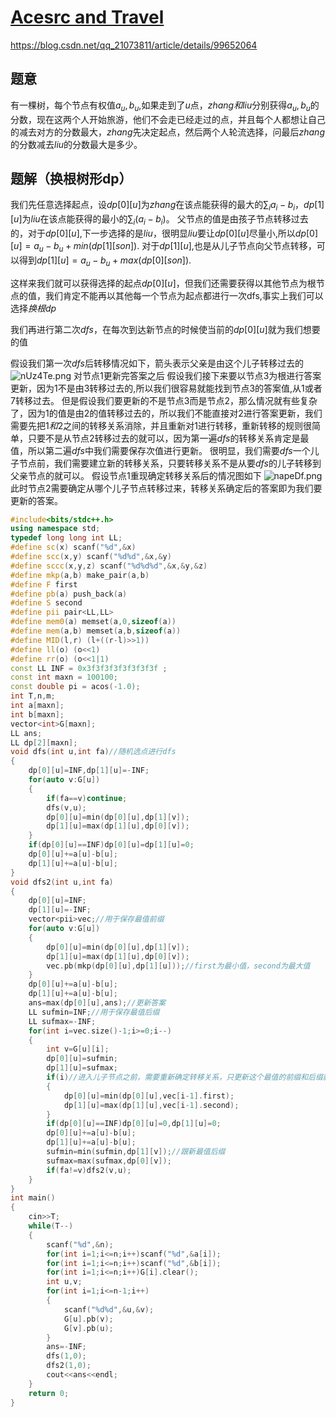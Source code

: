 # [Acesrc and Travel](http://acm.hdu.edu.cn/showproblem.php?pid=6662)
https://blog.csdn.net/qq_21073811/article/details/99652064
## 题意
有一棵树，每个节点有权值$a_u,b_u$,如果走到了$u$点，$zhang和liu$分别获得$a_u,b_u$的分数，现在这两个人开始旅游，他们不会走已经走过的点，并且每个人都想让自己的减去对方的分数最大，$zhang$先决定起点，然后两个人轮流选择，问最后$zhang$的分数减去$liu$的分数最大是多少。
## 题解（换根树形dp）
我们先任意选择起点，设$dp[0][u]$为$zhang$在该点能获得的最大的$\sum_{i}a_i-b_i$，$dp[1][u]$为$liu$在该点能获得的最小的$\sum_{i}(a_i-b_i)$。
父节点的值是由孩子节点转移过去的，对于$dp[0][u]$,下一步选择的是$liu$，很明显$liu$要让$dp[0][u]$尽量小,所以$dp[0][u]=a_u-b_u+min(dp[1][son])$.
对于$dp[1][u]$,也是从儿子节点向父节点转移，可以得到$dp[1][u]=a_u-b_u+max(dp[0][son])$.

这样来我们就可以获得选择的起点$dp[0][u]$，但我们还需要获得以其他节点为根节点的值，我们肯定不能再以其他每一个节点为起点都进行一次dfs,事实上我们可以选择$换根dp$

我们再进行第二次$dfs$，在每次到达新节点的时候使当前的$dp[0][u]$就为我们想要的值

假设我们第一次$dfs$后转移情况如下，箭头表示父亲是由这个儿子转移过去的
![nUz4Te.png](https://s2.ax1x.com/2019/09/10/nUz4Te.png)
对节点$1$更新完答案之后
假设我们接下来要以节点$3$为根进行答案更新，因为$1$不是由$3$转移过去的,所以我们很容易就能找到节点$3$的答案值,从$1$或者$7$转移过去。
但是假设我们要更新的不是节点3而是节点2，那么情况就有些复杂了，因为$1$的值是由$2$的值转移过去的，所以我们不能直接对$2$进行答案更新，我们需要先把$1和2$之间的转移关系消除，并且重新对$1$进行转移，重新转移的规则很简单，只要不是从节点$2$转移过去的就可以，因为第一遍$dfs$的转移关系肯定是最值，所以第二遍$dfs$中我们需要保存次值进行更新。
很明显，我们需要$dfs$一个儿子节点前，我们需要建立新的转移关系，只要转移关系不是从要$dfs$的儿子转移到父亲节点的就可以。
假设节点1重现确定转移关系后的情况图如下
![napeDf.png](https://s2.ax1x.com/2019/09/10/napeDf.png)
此时节点2需要确定从哪个儿子节点转移过来，转移关系确定后的答案即为我们要更新的答案。
```cpp
#include<bits/stdc++.h>
using namespace std;
typedef long long int LL;
#define sc(x) scanf("%d",&x)
#define scc(x,y) scanf("%d%d",&x,&y)
#define sccc(x,y,z) scanf("%d%d%d",&x,&y,&z)
#define mkp(a,b) make_pair(a,b)
#define F first
#define pb(a) push_back(a)
#define S second
#define pii pair<LL,LL>
#define mem0(a) memset(a,0,sizeof(a))
#define mem(a,b) memset(a,b,sizeof(a))
#define MID(l,r) (l+((r-l)>>1))
#define ll(o) (o<<1)
#define rr(o) (o<<1|1)
const LL INF = 0x3f3f3f3f3f3f3f3f ;
const int maxn = 100100;
const double pi = acos(-1.0);
int T,n,m;
int a[maxn];
int b[maxn];
vector<int>G[maxn];
LL ans;
LL dp[2][maxn];
void dfs(int u,int fa)//随机选点进行dfs
{
    dp[0][u]=INF,dp[1][u]=-INF;
    for(auto v:G[u])
    {
        if(fa==v)continue;
        dfs(v,u);
        dp[0][u]=min(dp[0][u],dp[1][v]);
        dp[1][u]=max(dp[1][u],dp[0][v]);
    }
    if(dp[0][u]==INF)dp[0][u]=dp[1][u]=0;
    dp[0][u]+=a[u]-b[u];
    dp[1][u]+=a[u]-b[u];
}
void dfs2(int u,int fa)
{
    dp[0][u]=INF;
    dp[1][u]=-INF;
    vector<pii>vec;//用于保存最值前缀
    for(auto v:G[u])
    {
        dp[0][u]=min(dp[0][u],dp[1][v]);
        dp[1][u]=max(dp[1][u],dp[0][v]);
        vec.pb(mkp(dp[0][u],dp[1][u]));//first为最小值，second为最大值
    }
    dp[0][u]+=a[u]-b[u];
    dp[1][u]+=a[u]-b[u];
    ans=max(dp[0][u],ans);//更新答案
    LL sufmin=INF;//用于保存最值后缀
    LL sufmax=-INF;
    for(int i=vec.size()-1;i>=0;i--)
    {
        int v=G[u][i];
        dp[0][u]=sufmin;
        dp[1][u]=sufmax;
        if(i)//进入儿子节点之前，需要重新确定转移关系，只更新这个最值的前缀和后缀就能满足要求
        {
            dp[0][u]=min(dp[0][u],vec[i-1].first);
            dp[1][u]=max(dp[1][u],vec[i-1].second);
        }
        if(dp[0][u]==INF)dp[0][u]=0,dp[1][u]=0;
        dp[0][u]+=a[u]-b[u];
        dp[1][u]+=a[u]-b[u];
        sufmin=min(sufmin,dp[1][v]);//跟新最值后缀
        sufmax=max(sufmax,dp[0][v]);
        if(fa!=v)dfs2(v,u);
    }
}
int main()
{
    cin>>T;
    while(T--)
    {
        scanf("%d",&n);
        for(int i=1;i<=n;i++)scanf("%d",&a[i]);
        for(int i=1;i<=n;i++)scanf("%d",&b[i]);
        for(int i=1;i<=n;i++)G[i].clear();
        int u,v;
        for(int i=1;i<=n-1;i++)
        {
            scanf("%d%d",&u,&v);
            G[u].pb(v);
            G[v].pb(u);
        }
        ans=-INF;
        dfs(1,0);
        dfs2(1,0);
        cout<<ans<<endl;
    }
    return 0;
}
```